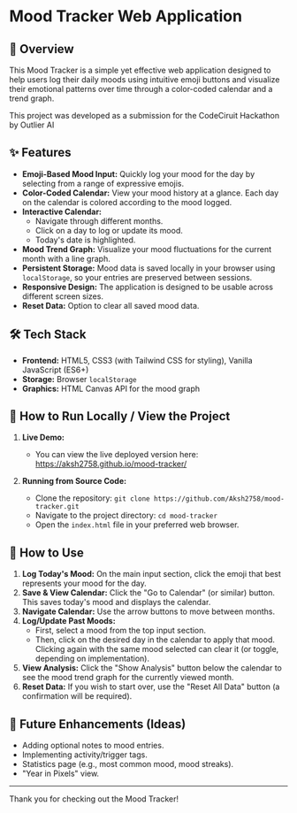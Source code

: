 # Mood Tracker Web Application

## 🌟 Overview

This Mood Tracker is a simple yet effective web application designed to help users log their daily moods using intuitive emoji buttons and visualize their emotional patterns over time through a color-coded calendar and a trend graph.

This project was developed as a submission for the CodeCiruit Hackathon by Outlier AI

## ✨ Features

- **Emoji-Based Mood Input:** Quickly log your mood for the day by selecting from a range of expressive emojis.
- **Color-Coded Calendar:** View your mood history at a glance. Each day on the calendar is colored according to the mood logged.
- **Interactive Calendar:**
  - Navigate through different months.
  - Click on a day to log or update its mood.
  - Today's date is highlighted.
- **Mood Trend Graph:** Visualize your mood fluctuations for the current month with a line graph.
- **Persistent Storage:** Mood data is saved locally in your browser using `localStorage`, so your entries are preserved between sessions.
- **Responsive Design:** The application is designed to be usable across different screen sizes.
- **Reset Data:** Option to clear all saved mood data.

## 🛠️ Tech Stack

- **Frontend:** HTML5, CSS3 (with Tailwind CSS for styling), Vanilla JavaScript (ES6+)
- **Storage:** Browser `localStorage`
- **Graphics:** HTML Canvas API for the mood graph

## 🚀 How to Run Locally / View the Project

1.  **Live Demo:**

    - You can view the live deployed version here: https://aksh2758.github.io/mood-tracker/

2.  **Running from Source Code:**
    - Clone the repository: `git clone https://github.com/Aksh2758/mood-tracker.git`
    - Navigate to the project directory: `cd mood-tracker`
    - Open the `index.html` file in your preferred web browser.

## 📝 How to Use

1.  **Log Today's Mood:** On the main input section, click the emoji that best represents your mood for the day.
2.  **Save & View Calendar:** Click the "Go to Calendar" (or similar) button. This saves today's mood and displays the calendar.
3.  **Navigate Calendar:** Use the arrow buttons to move between months.
4.  **Log/Update Past Moods:**
    - First, select a mood from the top input section.
    - Then, click on the desired day in the calendar to apply that mood. Clicking again with the same mood selected can clear it (or toggle, depending on implementation).
5.  **View Analysis:** Click the "Show Analysis" button below the calendar to see the mood trend graph for the currently viewed month.
6.  **Reset Data:** If you wish to start over, use the "Reset All Data" button (a confirmation will be required).

## 🔮 Future Enhancements (Ideas)

- Adding optional notes to mood entries.
- Implementing activity/trigger tags.
- Statistics page (e.g., most common mood, mood streaks).
- "Year in Pixels" view.

---

Thank you for checking out the Mood Tracker!
